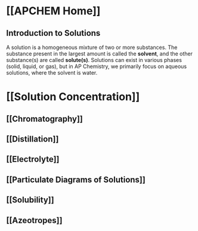 # [[APCHEM Home]]

## Introduction to Solutions
A solution is a homogeneous mixture of two or more substances. The substance present in the largest amount is called the **solvent**, and the other substance(s) are called **solute(s)**.  Solutions can exist in various phases (solid, liquid, or gas), but in AP Chemistry, we primarily focus on aqueous solutions, where the solvent is water.
# [[Solution Concentration]]
## [[Chromatography]]
## [[Distillation]]
## [[Electrolyte]]
## [[Particulate Diagrams of Solutions]]
## [[Solubility]]
## [[Azeotropes]]
